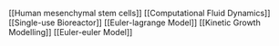 [[Human mesenchymal stem cells]]
[[Computational Fluid Dynamics]]
[[Single-use Bioreactor]]
[[Euler-lagrange Model]]
[[Kinetic Growth Modelling]]
[[Euler-euler Model]]
